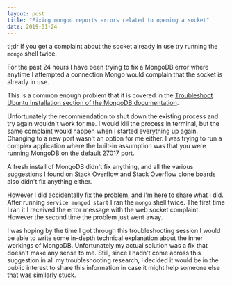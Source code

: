 ```yaml
---
layout: post
title: "Fixing mongod reports errors related to opening a socket"
date: 2019-01-24
---
```


tl;dr If you get a complaint about the socket already in use try running the `mongo` shell twice.

For the past 24 hours I have been trying to fix a MongoDB error where anytime I attempted a connection Mongo would complain that the socket is already in use.

This is a common enough problem that it is covered in the [Troubleshoot Ubuntu Installation section of the MongoDB documentation](https://docs.mongodb.com/manual/reference/installation-ubuntu-community-troubleshooting/#mongod-reports-errors-related-to-opening-a-socket).

Unfortunately the recommendation to shut down the existing process and try again wouldn't work for me. I would kill the process in terminal, but the same complaint would happen when I started everything up again. Changing to a new port wasn't an option for me either. I was trying to run a complex application where the built-in assumption was that you were running MongoDB on the default 27017 port.

A fresh install of MongoDB didn't fix anything, and all the various suggestions I found on Stack Overflow and Stack Overflow clone boards also didn't fix anything either.

However I did accidentally fix the problem, and I'm here to share what I did. After running `service mongod start` I ran the `mongo` shell twice. The first time I ran it I received the error message with the web socket complaint. However the second time the problem just went away.

I was hoping by the time I got through this troubleshooting session I would be able to write some in-depth technical explanation about the inner workings of MongoDB. Unfortunately my actual solution was a fix that doesn't make any sense to me. Still, since I hadn't come across this suggestion in all my troubleshooting research, I decided it would be in the public interest to share this information in case it might help someone else that was similarly stuck.
